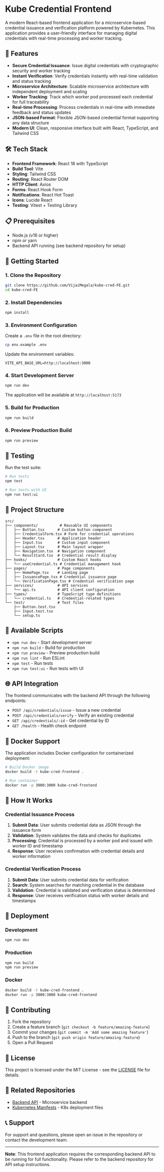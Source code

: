 # Kube Credential Frontend

A modern React-based frontend application for a microservice-based credential issuance and verification platform powered by Kubernetes. This application provides a user-friendly interface for managing digital credentials with real-time processing and worker tracking.

## 🚀 Features

- **Secure Credential Issuance**: Issue digital credentials with cryptographic security and worker tracking
- **Instant Verification**: Verify credentials instantly with real-time validation and status tracking
- **Microservice Architecture**: Scalable microservice architecture with independent deployment and scaling
- **Worker Tracking**: Track which worker pod processed each credential for full traceability
- **Real-time Processing**: Process credentials in real-time with immediate feedback and status updates
- **JSON-based Format**: Flexible JSON-based credential format supporting any data structure
- **Modern UI**: Clean, responsive interface built with React, TypeScript, and Tailwind CSS

## 🛠️ Tech Stack

- **Frontend Framework**: React 18 with TypeScript
- **Build Tool**: Vite
- **Styling**: Tailwind CSS
- **Routing**: React Router DOM
- **HTTP Client**: Axios
- **Forms**: React Hook Form
- **Notifications**: React Hot Toast
- **Icons**: Lucide React
- **Testing**: Vitest + Testing Library

## 📋 Prerequisites

- Node.js (v16 or higher)
- npm or yarn
- Backend API running (see backend repository for setup)

## 🚀 Getting Started

### 1. Clone the Repository

```bash
git clone https://github.com/VijaiMegala/kube-cred-FE.git
cd kube-cred-FE
```

### 2. Install Dependencies

```bash
npm install
```

### 3. Environment Configuration

Create a `.env` file in the root directory:

```bash
cp env.example .env
```

Update the environment variables:

```env
VITE_API_BASE_URL=http://localhost:3000
```

### 4. Start Development Server

```bash
npm run dev
```

The application will be available at `http://localhost:5173`

### 5. Build for Production

```bash
npm run build
```

### 6. Preview Production Build

```bash
npm run preview
```

## 🧪 Testing

Run the test suite:

```bash
# Run tests
npm test

# Run tests with UI
npm run test:ui
```

## 📁 Project Structure

```
src/
├── components/          # Reusable UI components
│   ├── Button.tsx      # Custom button component
│   ├── CredentialForm.tsx # Form for credential operations
│   ├── Header.tsx      # Application header
│   ├── Input.tsx       # Custom input component
│   ├── Layout.tsx      # Main layout wrapper
│   ├── Navigation.tsx  # Navigation component
│   └── ResultCard.tsx  # Credential result display
├── hooks/              # Custom React hooks
│   └── useCredential.ts # Credential management hook
├── pages/              # Page components
│   ├── HomePage.tsx    # Landing page
│   ├── IssuancePage.tsx # Credential issuance page
│   └── VerificationPage.tsx # Credential verification page
├── services/           # API services
│   └── api.ts          # API client configuration
├── types/              # TypeScript type definitions
│   └── credential.ts   # Credential-related types
└── test/               # Test files
    ├── Button.test.tsx
    ├── Input.test.tsx
    └── setup.ts
```

## 🔧 Available Scripts

- `npm run dev` - Start development server
- `npm run build` - Build for production
- `npm run preview` - Preview production build
- `npm run lint` - Run ESLint
- `npm test` - Run tests
- `npm run test:ui` - Run tests with UI

## 🌐 API Integration

The frontend communicates with the backend API through the following endpoints:

- `POST /api/credentials/issue` - Issue a new credential
- `POST /api/credentials/verify` - Verify an existing credential
- `GET /api/credentials/:id` - Get credential by ID
- `GET /health` - Health check endpoint

## 🐳 Docker Support

The application includes Docker configuration for containerized deployment:

```bash
# Build Docker image
docker build -t kube-cred-frontend .

# Run container
docker run -p 3000:3000 kube-cred-frontend
```

## 🔄 How It Works

### Credential Issuance Process

1. **Submit Data**: User submits credential data as JSON through the issuance form
2. **Validation**: System validates the data and checks for duplicates
3. **Processing**: Credential is processed by a worker pod and issued with worker ID and timestamp
4. **Response**: User receives confirmation with credential details and worker information

### Credential Verification Process

1. **Submit Data**: User submits credential data for verification
2. **Search**: System searches for matching credential in the database
3. **Validation**: Credential is validated and verification status is determined
4. **Response**: User receives verification status with worker details and timestamps

## 🚀 Deployment

### Development

```bash
npm run dev
```

### Production

```bash
npm run build
npm run preview
```

### Docker

```bash
docker build -t kube-cred-frontend .
docker run -p 3000:3000 kube-cred-frontend
```

## 🤝 Contributing

1. Fork the repository
2. Create a feature branch (`git checkout -b feature/amazing-feature`)
3. Commit your changes (`git commit -m 'Add some amazing feature'`)
4. Push to the branch (`git push origin feature/amazing-feature`)
5. Open a Pull Request

## 📝 License

This project is licensed under the MIT License - see the [LICENSE](LICENSE) file for details.

## 🔗 Related Repositories

- [Backend API](https://github.com/VijaiMegala/kube-cred-BE) - Microservice backend
- [Kubernetes Manifests](https://github.com/VijaiMegala/kube-cred-k8s) - K8s deployment files

## 📞 Support

For support and questions, please open an issue in the repository or contact the development team.

---

**Note**: This frontend application requires the corresponding backend API to be running for full functionality. Please refer to the backend repository for API setup instructions.
